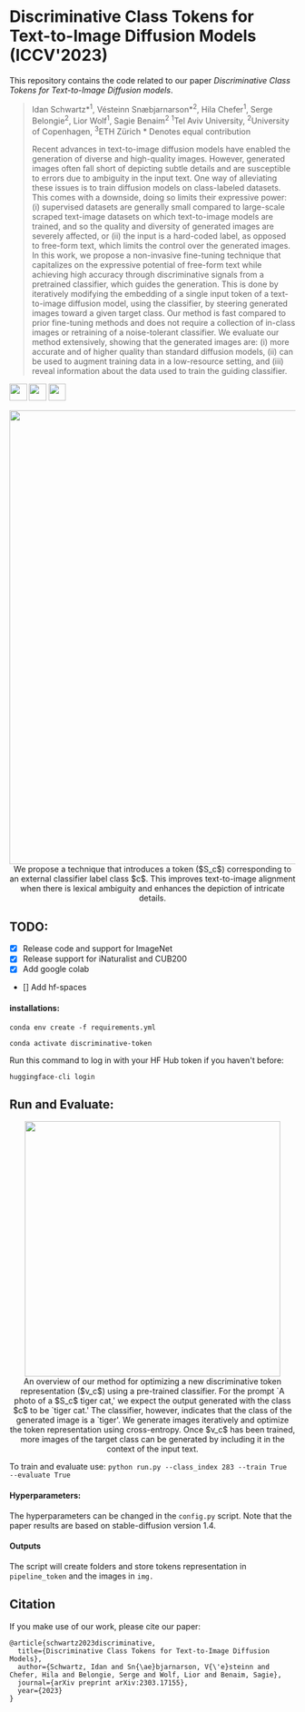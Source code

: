 # Discriminative Class Tokens for Text-to-Image Diffusion Models (ICCV'2023)

This repository contains the code related to our paper *Discriminative Class Tokens for Text-to-Image Diffusion models*.

> Idan Schwartz\*<sup>1</sup>, Vésteinn Snæbjarnarson\*<sup>2</sup>, Hila Chefer<sup>1</sup>, Serge Belongie<sup>2</sup>, Lior Wolf<sup>1</sup>, Sagie Benaim<sup>2</sup>
> <sup>1</sup>Tel Aviv University, <sup>2</sup>University of Copenhagen, <sup>3</sup>ETH Zürich
> \* Denotes equal contribution  
>
> Recent advances in text-to-image diffusion models have enabled the generation of diverse and high-quality images. However, generated images often fall short of depicting subtle details and are susceptible to errors due to ambiguity in the input text. One way of alleviating these issues is to train diffusion models on class-labeled datasets. This comes with a downside, doing so limits their expressive power: (i) supervised datasets are generally small compared to large-scale scraped text-image datasets on which text-to-image models are trained, and so the quality and diversity of generated images are severely affected, or (ii) the input is a hard-coded label, as opposed to free-form text, which limits the control over the generated images. In this work, we propose a non-invasive fine-tuning technique that capitalizes on the expressive potential of free-form text while achieving high accuracy through discriminative signals from a pretrained classifier, which guides the generation. This is done by iteratively modifying the embedding of a single input token of a text-to-image diffusion model, using the classifier, by steering generated images toward a given target class. Our method is fast compared to prior fine-tuning methods and does not require a collection of in-class images or retraining of a noise-tolerant classifier. We evaluate our method extensively, showing that the generated images are: (i) more accurate and of higher quality than standard diffusion models, (ii) can be used to augment training data in a low-resource setting, and (iii) reveal information about the data used to train the guiding classifier.
> 
<a href="https://arxiv.org/abs/2303.17155"><img src="https://img.shields.io/badge/arXiv-2303.17155-b31b1b.svg" height=30.5></a> <a href="https://vesteinn.github.io/disco/"><img src="https://img.shields.io/static/v1?label=Project&message=Website&color=red" height=30.5></a> <a href="https://colab.research.google.com/drive/1xl3_BjSPTT8D9GTsO6wZxziAuKkC9fKi?usp=sharing"><img src="https://img.shields.io/badge/Colab-F9AB00?style=for-the-badge&logo=googlecolab&color=525252" height=30.5></a> 


<p align="center">
<img src="https://github.com/idansc/discriminative_class_tokens/blob/main/docs/teaser.jpg" width="800px"/>  
<br>
We propose a technique that introduces a token ($S_c$) corresponding to an external classifier label class $c$. This improves text-to-image alignment when there is lexical ambiguity and enhances the depiction of intricate details.
</p>


## TODO:
- [x] Release code and support for ImageNet
- [x] Release support for iNaturalist and CUB200
- [x] Add google colab
- []  Add hf-spaces 

#### installations:

`conda env create -f requirements.yml`

`conda activate discriminative-token`

Run this command to log in with your HF Hub token if you haven't before:

`huggingface-cli login`

## Run and Evaluate:
<p align="center">
<img src="https://github.com/idansc/discriminative_class_tokens/blob/main/docs/method.jpg" width="450px"/>  
<br>
An overview of our method for optimizing a new discriminative token representation ($v_c$) using a pre-trained classifier. For the prompt `A photo of a $S_c$ tiger cat,' we expect the output generated with the class $c$ to be `tiger cat.' The classifier, however, indicates that the class of the generated image is a `tiger'. We generate images iteratively and optimize the token representation using cross-entropy. Once $v_c$ has been trained, more images of the target class can be generated by including it in the context of the input text.
</p>


To train and evaluate use:
`python run.py --class_index 283 --train True  --evaluate True`

#### Hyperparameters:
The hyperparameters can be changed in the `config.py` script. Note that the paper results are based on stable-diffusion version 1.4.

#### Outputs
The script will create folders and store tokens representation in `pipeline_token` and the images in `img.` 


## Citation

If you make use of our work, please cite our paper:

```
@article{schwartz2023discriminative,
  title={Discriminative Class Tokens for Text-to-Image Diffusion Models},
  author={Schwartz, Idan and Sn{\ae}bjarnarson, V{\'e}steinn and Chefer, Hila and Belongie, Serge and Wolf, Lior and Benaim, Sagie},
  journal={arXiv preprint arXiv:2303.17155},
  year={2023}
}
```
